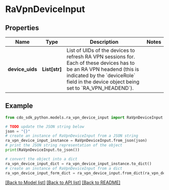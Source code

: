 # RaVpnDeviceInput


## Properties

Name | Type | Description | Notes
------------ | ------------- | ------------- | -------------
**device_uids** | **List[str]** | List of UIDs of the devices to refresh RA VPN sessions for. Each of these devices has to be an RA VPN headend (this is indicated by the &#x60;deviceRole&#x60; field in the device object being set to &#x60;RA_VPN_HEADEND&#x60;). | 

## Example

```python
from cdo_sdk_python.models.ra_vpn_device_input import RaVpnDeviceInput

# TODO update the JSON string below
json = "{}"
# create an instance of RaVpnDeviceInput from a JSON string
ra_vpn_device_input_instance = RaVpnDeviceInput.from_json(json)
# print the JSON string representation of the object
print(RaVpnDeviceInput.to_json())

# convert the object into a dict
ra_vpn_device_input_dict = ra_vpn_device_input_instance.to_dict()
# create an instance of RaVpnDeviceInput from a dict
ra_vpn_device_input_form_dict = ra_vpn_device_input.from_dict(ra_vpn_device_input_dict)
```
[[Back to Model list]](../README.md#documentation-for-models) [[Back to API list]](../README.md#documentation-for-api-endpoints) [[Back to README]](../README.md)


